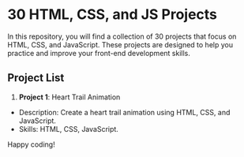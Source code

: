 # 30 HTML, CSS, and JS Projects

In this repository, you will find a collection of 30 projects that focus on HTML, CSS, and JavaScript. These projects are designed to help you practice and improve your front-end development skills.

## Project List

1. **Project 1**: Heart Trail Animation

- Description: Create a heart trail animation using HTML, CSS, and JavaScript.
- Skills: HTML, CSS, JavaScript.

Happy coding!
